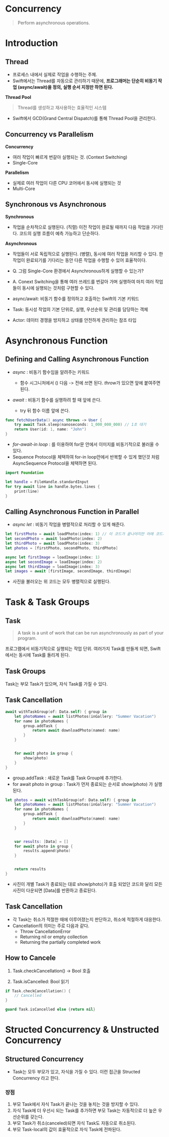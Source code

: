 # Concurrency
> Perform asynchronous operations.

# Introduction

## Thread
- 프로세스 내에서 실제로 작업을 수행하는 주체.
- Swift에서는 Thread를 자동으로 관리하기 때문에, **프로그래머는 단순히 비동기 작업 (async/await)을 정의, 실행 순서 지정만 하면 된다.**

**Thread Pool**
> Thread를 생성하고 재사용하는 효율적인 시스템
- Swift에서 GCD(Grand Central Dispatch)를 통해 Thread Pool을 관리한다.

## Concurrency vs Parallelism

**Concurrency**
- 여러 작업이 빠르게 번갈아 실행되는 것. (Context Switching)
- Single-Core

**Parallelism**
- 실제로 여러 작업이 다른 CPU 코어에서 동시에 실행되는 것
- Multi-Core

## Synchronous vs Asynchronous

**Synchronous**
- 작업을 순차적으로 실행된다. (직렬) 이전 작업이 완료될 때까지 다음 작업을 기다린다. 코드의 실행 흐름이 예측 가능하고 단순하다.

**Asynchronous**
- 작업들이 서로 독립적으로 실행된다. (병렬), 동시에 여러 작업을 처리할 수 있다. 한 작업이 완료되기를 기다리는 동안 다른 작업을 수행할 수 있어 효율적이다.

- Q. 그럼 Single-Core 환경에서 Asynchronous하게 실행할 수 있는가?
- A. Conext Switching을 통해 여러 쓰레드를 번갈아 가며 실행하여 마치 여러 작업들이 동시에 실행되는 것처럼 구현할 수 있다.

- async/await: 비동기 함수를 정의하고 호출하는 Swift의 기본 키워드
- Task: 동시성 작업의 기본 단위로, 실행, 우선순위 및 관리를 담당하는 객체
- Actor: 데이터 경쟁을 방지하고 상태를 안전하게 관리하는 참조 타입

#  Asynchronous Function

## Defining and Calling Asynchronous Function

- *async* : 비동기 함수임을 알려주는 키워드
    - 함수 시그니처에서 () 다음 -> 전에 쓰면 된다. *throw*가 있으면 앞에 붙여주면 된다.
    
- *await* : 비동기 함수를 실행하려 할 때 앞에 쓴다.
    - try 뒤 함수 이름 앞에 쓴다.

```swift
func fetchUserData() async throws -> User {
    try await Task.sleep(nanoseconds: 1_000_000_000) // 1초 대기
    return User(id: 1, name: "John")
}
```

- *for-await-in loop* : 를 이용하여 for문 안에서 이미지를 비동기적으로 불러올 수 있다.
- Sequence Protocol을 체택하여 for-in loop안에서 반복할 수 있게 했던것 처럼 AsyncSequence Protocol을 체택하면 된다.

```swift
import Foundation

let handle = FileHandle.standardInput
for try await line in handle.bytes.lines {
    print(line)
}
```

## Calling Asynchronous Function in Parallel

- *async let* : 비동기 작업을 병렬적으로 처리할 수 있게 해준다.

```swift
let firstPhoto = await loadPhoto(index: 1) // 이 코드가 끝나야지만 아래 코드가 실행된다.
let secondPhoto = await loadPhoto(index: 2)
let thirdPhoto = await loadPhoto(index: 3)
let photos = [firstPhoto, secondPhoto, thirdPhoto]
```

```swift
async let firstImage = loadImage(index: 1)
async let secondImage = loadImage(index: 2)
async let thirdImage = loadImage(index: 3)
let images = await [firstImage, secondImage, thirdImage]
```
- 사진을 불러오는 위 코드는 모두 병렬적으로 실행된다.

# Task & Task Groups

## Task
> A task is a unit of work that can be run asynchronously as part of your program.

프로그램에서 비동기적으로 실행되는 작업 단위. 여러가지 Task를 만들게 되면, Swift에서는 동시에 Task를 돌리게 된다.

## Task Groups

Task는 부모 Task가 있으며, 자식 Task를 가질 수 있다.


## Task Cancellation

```swift
await withTaskGroup(of: Data.self) { group in
    let photoNames = await listPhotos(inGallery: "Summer Vacation")
    for name in photoNames {
        group.addTask {
            return await downloadPhoto(named: name)
        }
    }


    for await photo in group {
        show(photo)
    }
}
```

- group.addTask : 새로운 Task를 Task Group에 추가한다.
- for await photo in group : Task가 먼저 종료되는 순서로 show(photo) 가 실행된다.

```swift
let photos = await withTaskGroup(of: Data.self) { group in
    let photoNames = await listPhotos(inGallery: "Summer Vacation")
    for name in photoNames {
        group.addTask {
            return await downloadPhoto(named: name)
        }
    }


    var results: [Data] = []
    for await photo in group {
        results.append(photo)
    }


    return results
}
```
- 사진이 개별 Task가 종료되는 대로 show(photo)가 호출 되었던 코드와 달리 모든 사진이 다운되면 [Data]를 반환하고 종료된다.

## Task Cancellation
- 각 Task는 취소가 적절한 때에 이루어졌는지 판단하고, 취소에 적절하게 대응한다.
- Cancellation의 의미는 주로 다음과 같다.
    - Throw CancellationError
    - Returning nil or empty collection
    - Returning the partially completed work

## How to Cancele

1. Task.checkCancellation() -> Bool 호출

2. Task.isCancelled: Bool 읽기

```swift
if Task.checkCancellation() {
    // Cancelled
} 

guard Task.isCancelled else {return nil}
```

# Structed Concurrency & Unstructed Concurrency

## Structured Concurrency
- Task는 모두 부모가 있고, 자식을 가질 수 있다. 이런 접근을 Structed Concurrency 라고 한다.

### 장점
1. 부모 Task에서 자식 Task가 끝나는 것을 놓치는 것을 방지할 수 있다.
2. 자식 Task에 더 우선시 되는 Task를 추가하면 부모 Task는 자동적으로 더 높은 우선순위를 갖는다.
3. 부모 Task가 취소(canceled)되면 자식 Task도 자동으로 취소된다.
4. 부모 Task-local의 값이 효율적으로 자식 Task에 전파된다.


